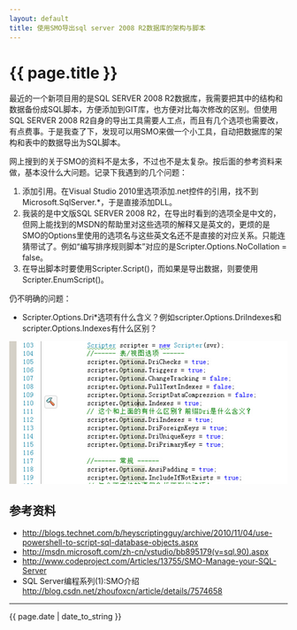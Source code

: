 ```yaml
---
layout: default
title: 使用SMO导出sql server 2008 R2数据库的架构与脚本
---
```


# {{ page.title }}

最近的一个新项目用的是SQL SERVER 2008 R2数据库，我需要把其中的结构和数据备份成SQL脚本，方便添加到GIT库，也方便对比每次修改的区别。但使用SQL SERVER 2008 R2自身的导出工具需要人工点，而且有几个选项也需要改，有点费事。于是我查了下，发现可以用SMO来做一个小工具，自动把数据库的架构和表中的数据导出为SQL脚本。

网上搜到的关于SMO的资料不是太多，不过也不是太复杂。按后面的参考资料来做，基本没什么大问题。记录下我遇到的几个问题：

1. 添加引用。在Visual Studio 2010里选项添加.net控件的引用，找不到Microsoft.SqlServer.*，于是直接添加DLL。
2. 我装的是中文版SQL SERVER 2008 R2，在导出时看到的选项全是中文的，但网上能找到的MSDN的帮助里对这些选项的解释又是英文的，更烦的是SMO的Options里使用的选项名与这些英文名还不是直接的对应关系。只能连猜带试了。例如“编写排序规则脚本”对应的是Scripter.Options.NoCollation = false。
3. 在导出脚本时要使用Scripter.Script()，而如果是导出数据，则要使用Scripter.EnumScript()。

仍不明确的问题：

- Scripter.Options.Dri*选项有什么含义？例如scripter.Options.DriIndexes和scripter.Options.Indexes有什么区别？

![SMO_Scripter](/images/SMO_Scripter.jpg)

## 参考资料

- http://blogs.technet.com/b/heyscriptingguy/archive/2010/11/04/use-powershell-to-script-sql-database-objects.aspx
- http://msdn.microsoft.com/zh-cn/vstudio/bb895179(v=sql.90).aspx
- http://www.codeproject.com/Articles/13755/SMO-Manage-your-SQL-Server
- SQL Server编程系列(1):SMO介绍 http://blog.csdn.net/zhoufoxcn/article/details/7574658

-------------------------------------------------------------
{{ page.date | date_to_string }}